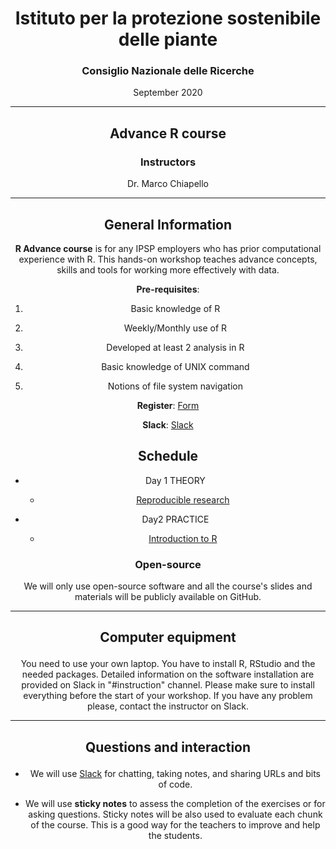 <center><h1>Istituto per la protezione sostenibile delle piante</h1>
<center><h3>Consiglio Nazionale delle Ricerche</h3>
<p>September 2020</p>
</center>

---

<center>
<h2>Advance R course</h2>
<h3>Instructors</h3>
<p>Dr. Marco Chiapello</p>
</center>

---

<center><h2>General Information</h2></center>

**R Advance course** is for any IPSP employers who has prior computational experience with R. This hands-on workshop teaches advance concepts, skills and tools for working more effectively with data.

**Pre-requisites**: 


1. Basic knowledge of R 


1. Weekly/Monthly use of R 


1. Developed at least 2 analysis in R


1. Basic knowledge of UNIX command


1. Notions of file system navigation


**Register**: [Form](https://forms.gle/D9cV9eKr49UhtboS6)


**Slack**: [Slack](https://radvance-cnr.slack.com)


<center><h2>Schedule</h2></center>

- Day 1 THEORY

	-  [Reproducible research](https://phd-toolbox-course.github.io/2020_PhD_Toolbox_course/01-RR.html)

- Day2 PRACTICE

	-  [Introduction to R](https://datacarpentry.org/R-ecology-lesson/01-intro-to-r.html)


### Open-source

We will only use open-source software and all the course's slides and materials will be publicly available on GitHub.

---

<center><h2><p>Computer equipment</p></h2></center>

You need to use your own laptop. You have to install R, RStudio and the needed packages. Detailed information on the software installation are provided on Slack in "#instruction" channel. Please make sure to install everything before the start of your workshop. If you have any problem please, contact the instructor on Slack.

---

<center><h2><p>Questions and interaction</p></h2></center>

- We will use [Slack](https://phdtoolbox2020.slack.com/) for chatting, taking notes, and sharing URLs and bits of code.

- We will use **sticky notes** to assess the completion of the exercises or for asking questions. Sticky notes will be also used to evaluate each chunk of the course. This is a good way for the teachers to improve and help the students.
